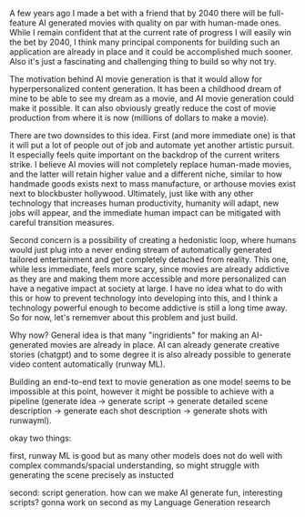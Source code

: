 A few years ago I made a bet with a friend that by 2040 there will be full-feature AI generated movies with quality on par with human-made ones. While I remain confident that at the current rate of progress I will easily win the bet by 2040, I think many principal components for building such an application are already in place and it could be accomplished much sooner. Also it's just a fascinating and challenging thing to build so why not try.


The motivation behind AI movie generation is that it would allow for hyperpersonalized content generation. It has been a childhood dream of mine to be able to see my dream as a movie, and AI movie generation could make it possible. It can also obviously greatly reduce the cost of movie production from where it is now (millions of dollars to make a movie).

There are two downsides to this idea. First (and more immediate one) is that it will put a lot of people out of job and automate yet another artistic pursuit. It especially feels quite important on the backdrop of the current writers strike. I believe AI movies will not completely replace human-made movies, and the latter will retain higher value and a different niche, similar to how handmade goods exists next to mass manufacture, or arthouse movies exist next to blockbuster hollywood. Ultimately, just like with any other technology that increases human productivity, humanity will adapt, new jobs will appear, and the immediate human impact can be mitigated with careful transition measures.

Second concern is a possibility of creating a hedonistic loop, where humans would just plug into a never ending stream of automatically generated tailored entertainment and get completely detached from reality. This one, while less immediate, feels more scary, since movies are already addictive as they are and making them more accessible and more personalized can have a negative impact at society at large. I have no idea what to do with this or how to prevent technology into developing into this, and I think a technology powerful enough to become addictive is still a long time away. So for now, let's rememver about this problem and just build.

Why now? General idea is that many "ingridients" for making an AI-generated movies are already in place. AI can already generate creative stories (chatgpt) and to some degree it is also already possible to generate video content automatically (runway ML).

Building an end-to-end text to movie generation as one model seems to be impossible at this point, however it might be possible to achieve with a pipeline (generate idea -> generate script -> generate detailed scene description -> generate each shot description -> generate shots with runwayml).

okay two things:

first, runway ML is good but as many other models does not do well with complex commands/spacial understanding, so might struggle with generating the scene precisely as instucted

second: script generation. how can we make AI generate fun, interesting scripts?
gonna work on second as my Language Generation research